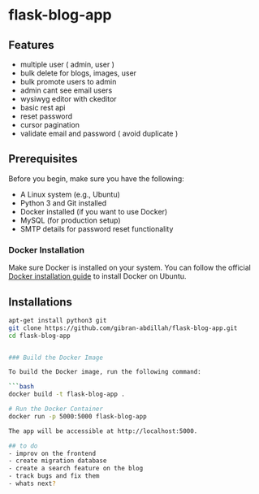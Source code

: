 # flask-blog-app


## Features 
- multiple user ( admin, user ) 
- bulk delete for blogs, images, user
- bulk promote users to admin 
- admin cant see email users 
- wysiwyg editor with ckeditor 
- basic rest api 
- reset password 
- cursor pagination 
- validate email and password ( avoid duplicate ) 

## Prerequisites

Before you begin, make sure you have the following:

- A Linux system (e.g., Ubuntu)
- Python 3 and Git installed
- Docker installed (if you want to use Docker)
- MySQL (for production setup)
- SMTP details for password reset functionality

### Docker Installation

Make sure Docker is installed on your system. You can follow the official [Docker installation guide](https://docs.docker.com/engine/install/ubuntu/) to install Docker on Ubuntu.

## Installations 
```sh
apt-get install python3 git 
git clone https://github.com/gibran-abdillah/flask-blog-app.git 
cd flask-blog-app


### Build the Docker Image

To build the Docker image, run the following command:

```bash
docker build -t flask-blog-app .

# Run the Docker Container
docker run -p 5000:5000 flask-blog-app

The app will be accessible at http://localhost:5000.

## to do 
- improv on the frontend
- create migration database
- create a search feature on the blog
- track bugs and fix them
- whats next?
